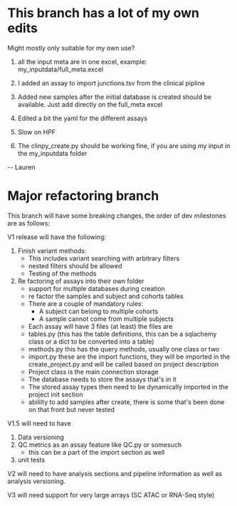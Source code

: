 # This branch has a lot of my own edits

Might mostly only suitable for my own use?

1. all the input meta are in one excel, example: my_inputdata/full_meta.excel

2. I added an assay to import junctions.tsv from the clinical pipline

3. Added new samples after the initial database is created should be available. Just add directly on the full_meta excel

4. Edited a bit the yaml for the different assays

5. Slow on HPF

6. The clinpy_create.py should be working fine, if you are using my input in the my_inputdata folder

-- Lauren

# Major refactoring branch

This branch will have some breaking changes, the order of dev milestones are as follows:

V1 release will have the following:
1. Finish variant methods:
   + This includes variant searching with arbitrary filters
   + nested filters should be allowed
   + Testing of the methods
2. Re factoring of assays into their own folder
   + support for multiple databases during creation
   + re factor the samples and subject and cohorts tables
   + There are a couple of mandatory rules:
     + A subject can belong to multiple cohorts
     + A sample cannot come from multiple subjects
   + Each assay will have 3 files (at least) the files are 
   + tables.py (this has the table definitions, this can be 
   a sqlachemy class or a dict to be converted into a table)
   + methods.py this has the query methods, usually one class or two
   + import.py these are the import functions, they will be 
   imported in the create_project.py and will be called
   based on project description
   + Project class is the main connection storage
   + The database needs to store the assays that's in it
   + The stored assay types then need to be dynamically imported
   in the project init section
   + abililty to add samples after create, there is some that's been
   done on that front but never tested

V1.5 will need to have

1. Data versioning
2. QC metrics as an assay feature like QC.py or somesuch
    + this can be a part of the import section as well
3. unit tests

V2 will need to have analysis sections and pipeline information as 
well as analysis versioning. 


V3 will need support for very large arrays (SC ATAC or RNA-Seq style)
